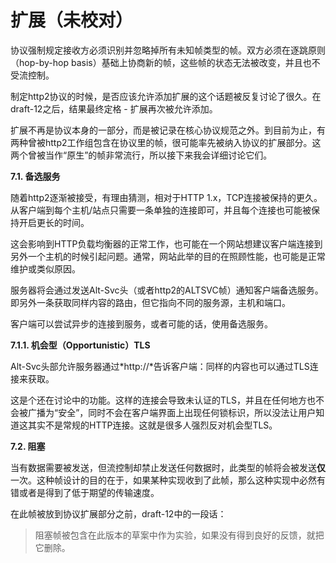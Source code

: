 # 扩展（未校对）

协议强制规定接收方必须识别并忽略掉所有未知帧类型的帧。双方必须在逐跳原则（hop-by-hop basis）基础上协商新的帧，这些帧的状态无法被改变，并且也不受流控制。

制定http2协议的时候，是否应该允许添加扩展的这个话题被反复讨论了很久。在draft-12之后，结果最终定格 - 扩展再次被允许添加。

扩展不再是协议本身的一部分，而是被记录在核心协议规范之外。到目前为止，有两种曾被http2工作组包含在协议里的帧，很可能率先被纳入协议的扩展部分。<!-- 这句话我觉得我本来翻译是错的，应该是现在这个意思才对-->这两个曾被当作“原生”的帧非常流行，所以接下来我会详细讨论它们。

**7.1. 备选服务**

随着http2逐渐被接受，有理由猜测，相对于HTTP 1.x，TCP连接被保持的更久。从客户端到每个主机/站点只需要一条单独的连接即可，并且每个连接也可能被保持开启更长的时间。

这会影响到HTTP负载均衡器的正常工作，也可能在一个网站想建议客户端连接到另外一个主机的时候引起问题。通常，网站此举的目的在照顾性能，也可能是正常维护或类似原因。<!-- 这一句话我理解到意思了，但是很难翻译出来。意思是负载均衡是在照顾性能，而网站想建议客户端连接到另外一个主机，很可能是在维护。-->

服务器将会通过发送Alt-Svc头（或者http2的ALTSVC帧）通知客户端备选服务。即另外一条获取同样内容的路由，但它指向不同的服务源，主机和端口。

客户端可以尝试异步的连接到服务，或者可能的话，使用备选服务。<!-- 这一句话要多考虑考虑，我也没有太理解到意思-->

**7.1.1. 机会型（Opportunistic）TLS**

Alt-Svc头部允许服务器通过*http://*告诉客户端：同样的内容也可以通过TLS连接来获取。

这是个还在讨论中的功能。这样的连接会导致未认证的TLS，并且在任何地方也不会被广播为“安全”，同时不会在客户端界面上出现任何锁标识，所以没法让用户知道这其实不是常规的HTTP连接。这就是很多人强烈反对机会型TLS。

**7.2. 阻塞**

当有数据需要被发送，但流控制却禁止发送任何数据时，此类型的帧将会被发送**仅**一次。这种帧设计的目的在于，如果某种实现收到了此帧，那么这种实现中必然有错或者是得到了低于期望的传输速度。

在此帧被放到协议扩展部分之前，draft-12中的一段话：

> 阻塞帧被包含在此版本的草案中作为实验，如果没有得到良好的反馈，就把它删除。

